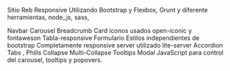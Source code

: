 Sitio Reb Responsive
Utilizando Bootstrap y Flexbox, Grunt y diferente herramientas, node_js, sass,

Navbar
Carousel
Breadcrumb
Card
iconos usados open-iconic y fontaweson
Tabla-responsive
Formulario
Estilos independientes de bootstrap
Completamente responsive
server utilizado lite-server
Accordion
Tabs , Phills
Collapse Multi-Collapse
Tooltips
Modal
JavaScript para control del carousel, tooltips y popovers.
